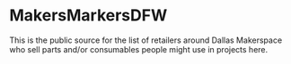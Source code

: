# MakersMarkersDFW
This is the public source for the list of retailers around Dallas Makerspace who sell parts and/or consumables people might use in projects here.
